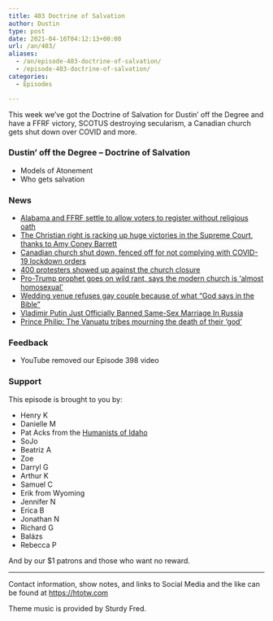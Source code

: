 ```yaml
---
title: 403 Doctrine of Salvation
author: Dustin
type: post
date: 2021-04-16T04:12:13+00:00
url: /an/403/
aliases:
  - /an/episode-403-doctrine-of-salvation/
  - /episode-403-doctrine-of-salvation/
categories:
  - Episodes

---
```

<div id="buzzsprout-player-10552706"></div><script src="https://www.buzzsprout.com/1983601/10552706-403-doctrine-of-salvation.js?container_id=buzzsprout-player-10552706&player=small" type="text/javascript" charset="utf-8"></script>

This week we&#8217;ve got the Doctrine of Salvation for Dustin&#8217; off the Degree and have a FFRF victory, SCOTUS destroying secularism, a Canadian church gets shut down over COVID and more.

<!--more-->

### Dustin&#8217; off the Degree &#8211; Doctrine of Salvation

  * Models of Atonement
  * Who gets salvation

### News

  *  [Alabama and FFRF settle to allow voters to register without religious oath][1]
  *  [The Christian right is racking up huge victories in the Supreme Court, thanks to Amy Coney Barrett][2]
  *  [Canadian church shut down, fenced off for not complying with COVID-19 lockdown orders][3]
  *  [400 protesters showed up against the church closure][4]
  *  [Pro-Trump prophet goes on wild rant, says the modern church is &#8216;almost homosexual&#8217;][5]
  *  [Wedding venue refuses gay couple because of what &#8220;God says in the Bible&#8221;][6]
  *  [Vladimir Putin Just Officially Banned Same-Sex Marriage In Russia][7]
  * [Prince Philip: The Vanuatu tribes mourning the death of their &#8216;god&#8217;][8]

### Feedback

  * YouTube removed our Episode 398 video

### Support

This episode is brought to you by:

  * Henry K
  * Danielle M
  * Pat Acks from the [Humanists of Idaho][9]
  * SoJo
  * Beatriz A
  * Zoe
  * Darryl G
  * Arthur K
  * Samuel C
  * Erik from Wyoming
  * Jennifer N
  * Erica B
  * Jonathan N
  * Richard G
  * Balázs
  * Rebecca P

And by our $1 patrons and those who want no reward.

* * *

Contact information, show notes, and links to Social Media and the like can be found at <https://htotw.com>

Theme music is provided by Sturdy Fred.

 [1]: https://ffrf.org/news/news-releases/item/38678-breaking-news-ffrf-lawsuit-ends-religious-test-to-register-to-vote-in-alabama
 [2]: https://www.vox.com/2021/4/12/22379689/supreme-court-amy-coney-barrett-religion-california-tandon-newsom-first-amendment
 [3]: https://www.christianpost.com/news/canadian-church-shut-down-fenced-off-for-violating-health-orders.html
 [4]: https://edmontonjournal.com/news/local-news/eye-on-edmonton-hundreds-protest-outside-gracelife-church-sunday-by-ed-kaiser
 [5]: https://www.insider.com/pro-trump-prophet-says-the-modern-church-is-almost-homosexual-2021-4
 [6]: https://www.lgbtqnation.com/2021/04/wedding-venue-refuses-gay-couple-christian-values/
 [7]: https://www.out.com/news/2021/4/07/vladimir-putin-just-official-banned-same-sex-marriage-russia
 [8]: https://www.bbc.com/news/world-asia-56713953
 [9]: https://www.humanistsofidaho.org/
